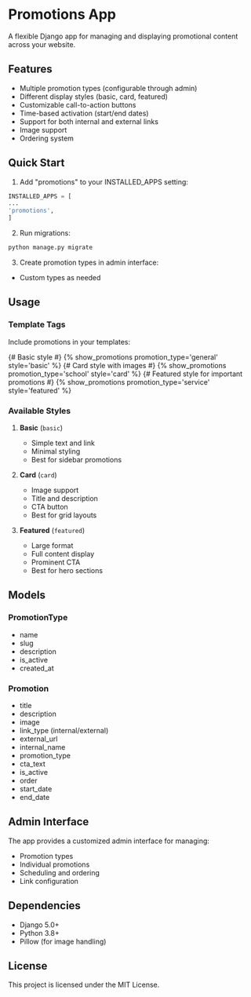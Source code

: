 # Promotions App

A flexible Django app for managing and displaying promotional content across your website.

## Features

- Multiple promotion types (configurable through admin)
- Different display styles (basic, card, featured)
- Customizable call-to-action buttons
- Time-based activation (start/end dates)
- Support for both internal and external links
- Image support
- Ordering system

## Quick Start

1. Add "promotions" to your INSTALLED_APPS setting:

```python
INSTALLED_APPS = [
...
'promotions',
]
```

2. Run migrations:

```bash
python manage.py migrate
```


3. Create promotion types in admin interface:

- Custom types as needed

## Usage

### Template Tags

Include promotions in your templates:


{# Basic style #}
{% show_promotions promotion_type='general' style='basic' %}
{# Card style with images #}
{% show_promotions promotion_type='school' style='card' %}
{# Featured style for important promotions #}
{% show_promotions promotion_type='service' style='featured' %}

### Available Styles

1. **Basic** (`basic`)
   - Simple text and link
   - Minimal styling
   - Best for sidebar promotions

2. **Card** (`card`)
   - Image support
   - Title and description
   - CTA button
   - Best for grid layouts

3. **Featured** (`featured`)
   - Large format
   - Full content display
   - Prominent CTA
   - Best for hero sections

## Models

### PromotionType
- name
- slug
- description
- is_active
- created_at

### Promotion
- title
- description
- image
- link_type (internal/external)
- external_url
- internal_name
- promotion_type
- cta_text
- is_active
- order
- start_date
- end_date

## Admin Interface

The app provides a customized admin interface for managing:
- Promotion types
- Individual promotions
- Scheduling and ordering
- Link configuration

## Dependencies

- Django 5.0+
- Python 3.8+
- Pillow (for image handling)

## License

This project is licensed under the MIT License.